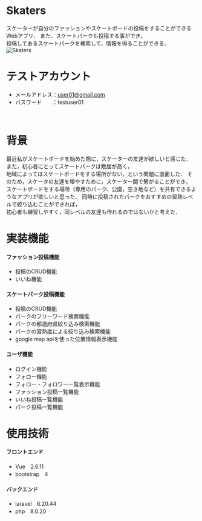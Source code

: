 # Skaters

スケーターが自分のファッションやスケートボードの投稿をすることができるWebアプリ．
また、スケートパークも投稿する事ができ，<br>投稿してあるスケートパークを検索して，情報を得ることができる．<br>
![Skaters](https://user-images.githubusercontent.com/102647129/196023734-2926ff79-18c7-4ebe-bd25-03115cd37094.PNG)
<br>

# テストアカウント
- メールアドレス：user01@gmail.com
- パスワード　　：testuser01
<br>

# 背景
最近私がスケートボードを始めた際に，スケーターの友達が欲しいと感じた．<br>
また，初心者にとってスケートパークは敷居が高く，<br>
地域によってはスケートボードをする場所がない，という問題に直面した．
そのため，スケータの友達を増やすために，スケーター間で繋がることができ，<br>
スケートボードをする場所（専用のパーク、公園，空き地など）を共有できるようなアプリが欲しいと思った．
同時に投稿されたパークをおすすめの習熟レベルで絞り込むことができれば，<br>
初心者も練習しやすく，同レベルの友達も作れるのではないかと考えた．<br>


# 実装機能

#### ファッション投稿機能
- 投稿のCRUD機能
- いいね機能

#### スケートパーク投稿機能
- 投稿のCRUD機能
- パークのフリーワード検索機能
- パークの都道府県絞り込み検索機能
- パークの習熟度による絞り込み検索機能
- google map apiを使った位置情報表示機能

#### ユーザ機能
- ログイン機能
- フォロー機能
- フォロー・フォロワー一覧表示機能
- ファッション投稿一覧機能
- いいね投稿一覧機能
- パーク投稿一覧機能
  
# 使用技術
#### フロントエンド
- Vue　2.6.11
- bootstrap　4

#### バックエンド
- laravel　6.20.44
- php　8.0.20